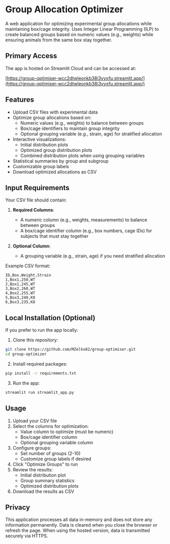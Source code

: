 # Group Allocation Optimizer

A web application for optimizing experimental group allocations while maintaining box/cage integrity. Uses Integer Linear Programming (ILP) to create balanced groups based on numeric values (e.g., weights) while ensuring animals from the same box stay together.

## Primary Access

The app is hosted on Streamlit Cloud and can be accessed at:

[https://group-optimiser-wcc2dtwleonkb38i3vyxfu.streamlit.app/](https://group-optimiser-wcc2dtwleonkb38i3vyxfu.streamlit.app/)

## Features

- Upload CSV files with experimental data
- Optimize group allocations based on:
  - Numeric values (e.g., weights) to balance between groups
  - Box/cage identifiers to maintain group integrity
  - Optional grouping variable (e.g., strain, age) for stratified allocation
- Interactive visualizations:
  - Initial distribution plots
  - Optimized group distribution plots
  - Combined distribution plots when using grouping variables
- Statistical summaries by group and subgroup
- Customizable group labels
- Download optimized allocations as CSV

## Input Requirements

Your CSV file should contain:

1. **Required Columns**:
   - A numeric column (e.g., weights, measurements) to balance between groups
   - A box/cage identifier column (e.g., box numbers, cage IDs) for subjects that must stay together

2. **Optional Column**:
   - A grouping variable (e.g., strain, age) if you need stratified allocation

Example CSV format:
```csv
ID,Box,Weight,Strain
1,Box1,250,WT
2,Box1,245,WT
3,Box2,260,WT
4,Box2,255,WT
5,Box3,240,KO
6,Box3,235,KO
```

## Local Installation (Optional)

If you prefer to run the app locally:

1. Clone this repository:
```bash
git clone https://github.com/MZelko82/group-optimiser.git
cd group-optimizer
```

2. Install required packages:
```bash
pip install -r requirements.txt
```

3. Run the app:
```bash
streamlit run streamlit_app.py
```

## Usage

1. Upload your CSV file
2. Select the columns for optimization:
   - Value column to optimize (must be numeric)
   - Box/cage identifier column
   - Optional grouping variable column
3. Configure groups:
   - Set number of groups (2-10)
   - Customize group labels if desired
4. Click "Optimize Groups" to run
5. Review the results:
   - Initial distribution plot
   - Group summary statistics
   - Optimized distribution plots
6. Download the results as CSV

## Privacy

This application processes all data in-memory and does not store any information permanently. Data is cleared when you close the browser or refresh the page. When using the hosted version, data is transmitted securely via HTTPS.
